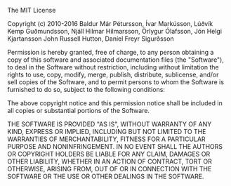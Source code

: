 The MIT License

Copyright (c) 2010-2016 Baldur Már Pétursson, Ívar Markússon, Lúðvík Kemp Guðmundsson,
						Njáll Hilmar Hilmarsson, Örlygur Ólafsson, Jón Helgi Kjartansson
						John Russell Hutton, Daníel Freyr Sigurðsson

Permission is hereby granted, free of charge, to any person obtaining a copy
of this software and associated documentation files (the "Software"), to deal
in the Software without restriction, including without limitation the rights
to use, copy, modify, merge, publish, distribute, sublicense, and/or sell
copies of the Software, and to permit persons to whom the Software is
furnished to do so, subject to the following conditions:

The above copyright notice and this permission notice shall be included in
all copies or substantial portions of the Software.

THE SOFTWARE IS PROVIDED "AS IS", WITHOUT WARRANTY OF ANY KIND, EXPRESS OR
IMPLIED, INCLUDING BUT NOT LIMITED TO THE WARRANTIES OF MERCHANTABILITY,
FITNESS FOR A PARTICULAR PURPOSE AND NONINFRINGEMENT. IN NO EVENT SHALL THE
AUTHORS OR COPYRIGHT HOLDERS BE LIABLE FOR ANY CLAIM, DAMAGES OR OTHER
LIABILITY, WHETHER IN AN ACTION OF CONTRACT, TORT OR OTHERWISE, ARISING FROM,
OUT OF OR IN CONNECTION WITH THE SOFTWARE OR THE USE OR OTHER DEALINGS IN
THE SOFTWARE.
